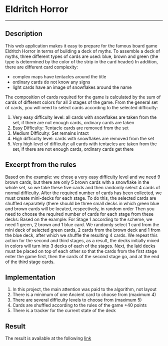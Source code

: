 # Eldritch Horror #
-----------
## Description ##
This web application makes it easy to prepare for the famous board game Eldritch Horror in terms of building a deck of myths. To assemble a deck of myths, three different types of cards are used: blue, brown and green (the type is determined by the color of the strip in the card header) In addition, there are different card complexity:
* complex maps have tentacles around the title
* ordinary cards do not know any signs
* light cards have an image of snowflakes around the name

The composition of cards required for the game is calculated by the sum of cards of different colors for all 3 stages of the game.
From the general set of cards, you will need to select cards according to the selected difficulty:
1. Very easy difficulty level: all cards with snowflakes are taken from the set, if there are not enough cards, ordinary cards are taken
2. Easy Difficulty: Tentacle cards are removed from the set
3. Medium Difficulty: Set remains intact
4. High difficulty level: cards with snowflakes are removed from the set
5. Very high level of difficulty: all cards with tentacles are taken from the set, if there are not enough cards, ordinary cards get there

## Excerpt from the rules ##
Based on the example: we chose a very easy difficulty level and we need 9 brown cards, but there are only 5 brown cards with a snowflake in the whole set, so we take these five cards and then randomly select 4 cards of normal difficulty. After the required number of cards has been collected, we must create mini-decks for each stage. To do this, the selected cards are shuffled separately (there should be three small decks in which green blue and brown cards will be located, respectively, in random order
Then you need to choose the required number of cards for each stage from these decks: Based on the example:
For Stage 1 according to the scheme, we need 1 green, 2 brown and 1 blue card. We randomly select 1 card from the mini deck of selected green cards, 2 cards from the brown deck and 1 from the blue deck, after which we shuffle the resulting 4 cards.
We repeat this action for the second and third stages, as a result, the decks initially mixed in colors will turn into 3 decks of each of the stages.
Next, the laid decks must be placed on top of each other so that the cards from the first stage enter the game first, then the cards of the second stage go, and at the end of the third stage cards.
## Implementation ##
1. In this project, the main attention was paid to the algorithm, not layout
2. There is a minimum of one Ancient card to choose from (maximum 4)
3. There are several difficulty levels to choose from (maximum 5)
4. Cards are shuffled according to the rules of the game +40 points
5. There is a tracker for the current state of the deck
## Result ##
The result is available at the following [link](https://IvanLomovtsev.github.io/eldritch/ "eldritch")
